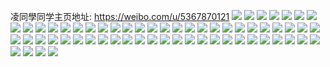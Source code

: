 凌同學同学主页地址: https://weibo.com/u/5367870121 
![](https://wx4.sinaimg.cn/mw2000/005Rh2elly1h9i14nze88j30u01hc7h5.jpg) 
![](https://wx4.sinaimg.cn/mw2000/005Rh2elly1h7rqx5z7uyj32bs2boqv5.jpg) 
![](https://wx4.sinaimg.cn/mw2000/005Rh2elly1h7rqx7xwv3j32c0340x6p.jpg) 
![](https://wx4.sinaimg.cn/mw2000/005Rh2elly1h7rqx8w838j32c033zx6p.jpg) 
![](https://wx4.sinaimg.cn/mw2000/005Rh2elly1h7d8zc6wsuj32c033zx6q.jpg) 
![](https://wx4.sinaimg.cn/mw2000/005Rh2elly1h7d8zay4w8j32c033y1kz.jpg) 
![](https://wx4.sinaimg.cn/mw2000/005Rh2elly1h7d8zd00e3j32102pdb29.jpg) 
![](https://wx4.sinaimg.cn/mw2000/005Rh2elly1h62z6rtk3uj30tz0tladi.jpg) 
![](https://wx4.sinaimg.cn/mw2000/005Rh2elly1h3zxhbqf9tj32c033z7wi.jpg) 
![](https://wx4.sinaimg.cn/mw2000/005Rh2elly1h3zxhdnnydj328y2zx4qs.jpg) 
![](https://wx4.sinaimg.cn/mw2000/005Rh2elly1h3zxhatgg9j32c033zb2a.jpg) 
![](https://wx4.sinaimg.cn/mw2000/005Rh2elly1h3mnqrnsilj31o0280e82.jpg) 
![](https://wx4.sinaimg.cn/mw2000/005Rh2elly1h3krcfex1nj32c0340b29.jpg) 
![](https://wx4.sinaimg.cn/mw2000/005Rh2elly1h3krch675zj32c0340e82.jpg) 
![](https://wx4.sinaimg.cn/mw2000/005Rh2elly1h3krcehvygj32c03407wh.jpg) 
![](https://wx4.sinaimg.cn/mw2000/005Rh2elly1h3krcjh39yj32c033yhdu.jpg) 
![](https://wx4.sinaimg.cn/mw2000/005Rh2elly1h3hc7wxbihj33ak4xue88.jpg) 
![](https://wx4.sinaimg.cn/mw2000/005Rh2elly1h3hc81g9ovj33gg56ou13.jpg) 
![](https://wx4.sinaimg.cn/mw2000/005Rh2elly1h3hc85yry5j33gg56onpk.jpg) 
![](https://wx4.sinaimg.cn/mw2000/005Rh2elly1h3hc8g999nj33du52rb2g.jpg) 
![](https://wx4.sinaimg.cn/mw2000/005Rh2elly1h3hc8lgmc7j33gg56oqvd.jpg) 
![](https://wx4.sinaimg.cn/mw2000/005Rh2elly1h3hc8ayvqjj33gg56onpk.jpg) 
![](https://wx4.sinaimg.cn/mw2000/005Rh2elly1h2crlxlm1bj32c01spqv5.jpg) 
![](https://wx4.sinaimg.cn/mw2000/005Rh2elly1h2crlybtfuj33402c0e81.jpg) 
![](https://wx4.sinaimg.cn/mw2000/005Rh2elly1h1rt6urcidj318g18gtsc.jpg) 
![](https://wx4.sinaimg.cn/mw2000/005Rh2elly1gyrz0pwzgbj32c0340x6p.jpg) 
![](https://wx4.sinaimg.cn/mw2000/005Rh2elly1gwes951he2j31o02801kx.jpg) 
![](https://wx4.sinaimg.cn/mw2000/005Rh2elly1grhwa1220yj33402c0b29.jpg) 
![](https://wx4.sinaimg.cn/mw2000/005Rh2elly1grhw9q7yt9j33402c04qp.jpg) 
![](https://wx4.sinaimg.cn/mw2000/005Rh2elly1grhw9su7s4j33402c0kjl.jpg) 
![](https://wx4.sinaimg.cn/mw2000/005Rh2elly1grhw9wuzgcj33402c0b29.jpg) 
![](https://wx4.sinaimg.cn/mw2000/005Rh2elly1grhwa53kt9j32c02c0hdu.jpg) 
![](https://wx4.sinaimg.cn/mw2000/005Rh2elly1grhwah8a1ej33402c0b29.jpg) 
![](https://wx4.sinaimg.cn/mw2000/005Rh2elly1grhwak8ng5j33402c0e81.jpg) 
![](https://wx4.sinaimg.cn/mw2000/005Rh2elly1grhwan9itpj33402c01kx.jpg) 
![](https://wx4.sinaimg.cn/mw2000/005Rh2elly1grhwapnrj4j33402c0kjl.jpg) 
![](https://wx4.sinaimg.cn/mw2000/005Rh2elly1gqy5jeif2rj32c02cj4qq.jpg) 
![](https://wx4.sinaimg.cn/mw2000/005Rh2elly1gqy5jfi0yaj32291v2kjl.jpg) 
![](https://wx4.sinaimg.cn/mw2000/005Rh2elly1gqy5jc9ou4j321h1xnb29.jpg) 
![](https://wx4.sinaimg.cn/mw2000/005Rh2elly1gqy5jg96duj31wq209b29.jpg) 
![](https://wx4.sinaimg.cn/mw2000/005Rh2elly1gqtfvfolazj33402c0x6r.jpg) 
![](https://wx4.sinaimg.cn/mw2000/005Rh2elly1gqtfve0xjsj32c038t4qs.jpg) 
![](https://wx4.sinaimg.cn/mw2000/005Rh2elly1gqtfvow6h8j32c03954qs.jpg) 
![](https://wx4.sinaimg.cn/mw2000/005Rh2elly1gqljvhdcs4j31400u0tbd.jpg) 
![](https://wx4.sinaimg.cn/mw2000/005Rh2elly1gqljvh4txpj31900u0k6n.jpg) 
![](https://wx4.sinaimg.cn/mw2000/005Rh2elly1gqljvniq2vj32c03401kx.jpg) 
![](https://wx4.sinaimg.cn/mw2000/005Rh2elly1gqljvj0he0j33402c0b1z.jpg) 
![](https://wx4.sinaimg.cn/mw2000/005Rh2elly1gqljvquknbj32c03404qp.jpg) 
![](https://wx4.sinaimg.cn/mw2000/005Rh2elly1gqljvllt7lj33402c0b29.jpg) 
![](https://wx4.sinaimg.cn/mw2000/005Rh2elly1gqljvgpxgcj31hc0u0k61.jpg) 
![](https://wx4.sinaimg.cn/mw2000/005Rh2elly1gqljvi05ktj32bz1pe1ky.jpg) 
![](https://wx4.sinaimg.cn/mw2000/005Rh2elly1gqljvoq5j0j31400u0ahn.jpg) 
![](https://wx4.sinaimg.cn/mw2000/005Rh2elly1gqihmnl9gij30u00u0jwf.jpg) 
![](https://wx4.sinaimg.cn/mw2000/005Rh2elly1gn62sbpe2yj32801o04qs.jpg) 
![](https://wx4.sinaimg.cn/mw2000/005Rh2elly1gn62sa8pjtj32801o0x6r.jpg) 
![](https://wx4.sinaimg.cn/mw2000/005Rh2elly1gmtddbwoytj32c03404qp.jpg) 
![](https://wx4.sinaimg.cn/mw2000/005Rh2elly1gjdo5utq6qj32801o0npd.jpg) 
![](https://wx4.sinaimg.cn/mw2000/005Rh2elly1gjdo5vpvmzj32c02c0e81.jpg) 
![](https://wx4.sinaimg.cn/mw2000/005Rh2elly1gjdo5wzr3yj324n20ab29.jpg) 
![](https://wx4.sinaimg.cn/mw2000/005Rh2elly1garhlfelmtj33402c0e82.jpg) 
![](https://wx4.sinaimg.cn/mw2000/005Rh2elly1garhlmaiooj33402c07qf.jpg) 
